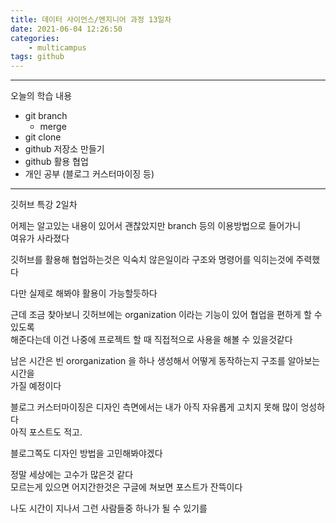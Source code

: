 ```yaml
---
title: 데이터 사이언스/엔지니어 과정 13일차
date: 2021-06-04 12:26:50
categories:
    - multicampus
tags: github
---
```

___
오늘의 학습 내용
- git branch
    - merge
- git clone
- github 저장소 만들기
- github 활용 협업
- 개인 공부 (블로그 커스터마이징 등)
___
깃허브 특강 2일차  

어제는 알고있는 내용이 있어서 괜찮았지만 branch 등의 이용방법으로 들어가니  
여유가 사라졌다 

깃허브를 활용해 협업하는것은 익숙치 않은일이라 구조와 명령어를 익히는것에 주력했다  

다만 실제로 해봐야 활용이 가능할듯하다  

근데 조금 찾아보니 깃허브에는 organization 이라는 기능이 있어 협업을 편하게 할 수 있도록  
해준다는데 이건 나중에 프로젝트 할 때 직접적으로 사용을 해볼 수 있을것같다  

남은 시간은 빈 ororganization 을 하나 생성해서 어떻게 동작하는지 구조를 알아보는 시간을  
가질 예정이다  

블로그 커스터마이징은 디자인 측면에서는 내가 아직 자유롭게 고치지 못해 많이 엉성하다  
아직 포스트도 적고.   

블로그쪽도 디자인 방법을 고민해봐야겠다  

정말 세상에는 고수가 많은것 같다  
모르는게 있으면 어지간한것은 구글에 쳐보면 포스트가 잔뜩이다

나도 시간이 지나서 그런 사람들중 하나가 될 수 있기를




  
